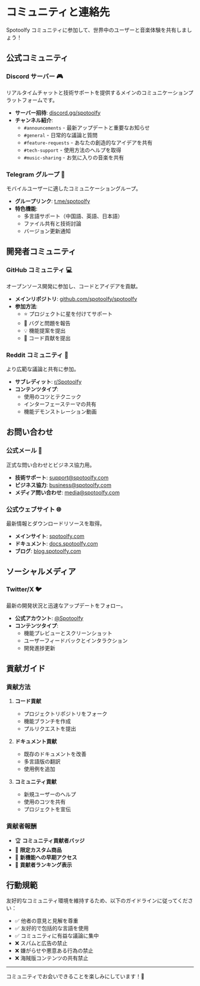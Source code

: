 # コミュニティと連絡先

Spotoolfy コミュニティに参加して、世界中のユーザーと音楽体験を共有しましょう！

## 公式コミュニティ

### Discord サーバー 🎮
リアルタイムチャットと技術サポートを提供するメインのコミュニケーションプラットフォームです。

- **サーバー招待**: [discord.gg/spotoolfy](https://discord.gg/spotoolfy)
- **チャンネル紹介**:
  - `#announcements` - 最新アップデートと重要なお知らせ
  - `#general` - 日常的な議論と質問
  - `#feature-requests` - あなたの創造的なアイデアを共有
  - `#tech-support` - 使用方法のヘルプを取得
  - `#music-sharing` - お気に入りの音楽を共有

### Telegram グループ 📱
モバイルユーザーに適したコミュニケーショングループ。

- **グループリンク**: [t.me/spotoolfy](https://t.me/spotoolfy)
- **特色機能**:
  - 多言語サポート（中国語、英語、日本語）
  - ファイル共有と技術討論
  - バージョン更新通知

## 開発者コミュニティ

### GitHub コミュニティ 💻
オープンソース開発に参加し、コードとアイデアを貢献。

- **メインリポジトリ**: [github.com/spotoolfy/spotoolfy](https://github.com/spotoolfy/spotoolfy)
- **参加方法**:
  - ⭐ プロジェクトに星を付けてサポート
  - 🐛 バグと問題を報告
  - 💡 機能提案を提出
  - 🔧 コード貢献を提出

### Reddit コミュニティ 🤖
より広範な議論と共有に参加。

- **サブレディット**: [r/Spotoolfy](https://reddit.com/r/Spotoolfy)
- **コンテンツタイプ**:
  - 使用のコツとテクニック
  - インターフェーステーマの共有
  - 機能デモンストレーション動画

## お問い合わせ

### 公式メール 📧
正式な問い合わせとビジネス協力用。

- **技術サポート**: support@spotoolfy.com
- **ビジネス協力**: business@spotoolfy.com
- **メディア問い合わせ**: media@spotoolfy.com

### 公式ウェブサイト 🌐
最新情報とダウンロードリソースを取得。

- **メインサイト**: [spotoolfy.com](https://spotoolfy.com)
- **ドキュメント**: [docs.spotoolfy.com](https://docs.spotoolfy.com)
- **ブログ**: [blog.spotoolfy.com](https://blog.spotoolfy.com)

## ソーシャルメディア

### Twitter/X 🐦
最新の開発状況と迅速なアップデートをフォロー。

- **公式アカウント**: [@Spotoolfy](https://twitter.com/spotoolfy)
- **コンテンツタイプ**:
  - 機能プレビューとスクリーンショット
  - ユーザーフィードバックとインタラクション
  - 開発進捗更新

## 貢献ガイド

### 貢献方法

1. **コード貢献**
   - プロジェクトリポジトリをフォーク
   - 機能ブランチを作成
   - プルリクエストを提出

2. **ドキュメント貢献**
   - 既存のドキュメントを改善
   - 多言語版の翻訳
   - 使用例を追加

3. **コミュニティ貢献**
   - 新規ユーザーのヘルプ
   - 使用のコツを共有
   - プロジェクトを宣伝

### 貢献者報酬

- 🏆 **コミュニティ貢献者バッジ**
- 🎁 **限定カスタム商品**
- 📱 **新機能への早期アクセス**
- 🌟 **貢献者ランキング表示**

## 行動規範

友好的なコミュニティ環境を維持するため、以下のガイドラインに従ってください：

- ✅ 他者の意見と見解を尊重
- ✅ 友好的で包括的な言語を使用
- ✅ コミュニティに有益な議論に集中
- ❌ スパムと広告の禁止
- ❌ 嫌がらせや悪意ある行為の禁止
- ❌ 海賊版コンテンツの共有禁止

---

コミュニティでお会いできることを楽しみにしています！🎵